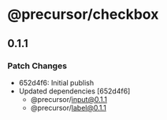 # @precursor/checkbox

## 0.1.1
### Patch Changes

- 652d4f6: Initial publish
- Updated dependencies [652d4f6]
  - @precursor/input@0.1.1
  - @precursor/label@0.1.1
